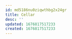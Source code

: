 ```yaml
---
id: md5186nu0ziqwthbg2x24gr
title: Cellar
desc: ''
updated: 1676817517233
created: 1676817517233
---
```

